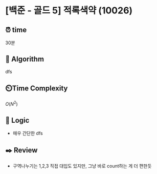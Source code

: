 # [백준 - 골드 5] 적록색약 (10026)
 
## ⏰  **time**
30분

## :pushpin: **Algorithm**
dfs

## ⏲️**Time Complexity**

$O(N^2)$

## :round_pushpin: **Logic**
- 매우 간단한 dfs

## :black_nib: **Review**
- 구역나누기는 1,2,3 직접 대입도 있지만, 그냥 바로 count하는 게 더 편한듯 